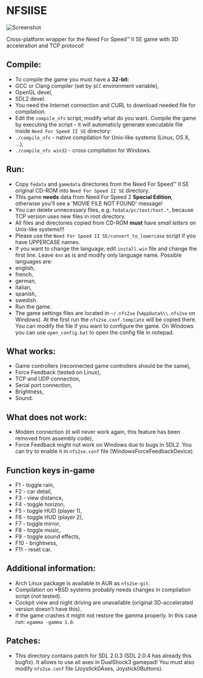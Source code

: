 NFSIISE
=======

![Screenshot](http://zaps166.sourceforge.net/gh-imgs/NFSIISE-screenshot.png)

Cross-platform wrapper for the Need For Speed™ II SE game with 3D acceleration and TCP protocol!

## Compile:

* To compile the game you must have a **32-bit**:
 * GCC or Clang compiler (set by `$CC` environment variable),
 * OpenGL devel,
 * SDL2 devel.
* You need the Internet connection and CURL to download needed file for compilation.
* Edit the `compile_nfs` script, modify what do you want. Compile the game by executing the script - it will automaticly generate executable file inside `Need For Speed II SE` directory:
 * `./compile_nfs` - native compilation for Unix-like systems (Linux, OS X, ...),
 * `./compile_nfs win32` - cross compilation for Windows.

## Run:

* Copy `fedata` and `gamedata` directories from the Need For Speed™ II SE original CD-ROM into `Need For Speed II SE` directory.
* This game **needs** data from Need For Speed 2 **Special Edition**, otherwise you'll see a 'MOVIE FILE NOT FOUND' message!
* You can delete unnecessary files, e.g. `fedata/pc/text/text.*`, because TCP version uses new files in root directory.
* All files and directories copied from CD-ROM **must** have *small letters* on Unix-like systems!!!
 * Please use the `Need For Speed II SE/convert_to_lowercase` script if you have UPPERCASE names.
* If you want to change the language, edit `install.win` file and change the first line. Leave `4nn` as is and modify only language name. Possible languages are:
 * english,
 * french,
 * german,
 * italian,
 * spanish,
 * swedish.
* Run the game.
* The game settings files are located in `~/.nfs2se` (`%AppData%\\.nfs2se` on Windows). At the first run the `nfs2se.conf.template` will be copied there. You can modify the file if you want to configure the game. On Windows you can use `open_config.bat` to open the config file in notepad.

## What works:

* Game controllers (reconnected game controllers should be the same),
* Force Feedback (tested on Linux),
* TCP and UDP connection,
* Serial port connection,
* Brightness,
* Sound.

## What does not work:

* Modem connection (it will never work again, this feature has been removed from assembly code),
* Force Feedback might not work on Windows due to bugs in SDL2. You can try to enable it in `nfs2se.conf` file (WindowsForceFeedbackDevice).

## Function keys in-game

* F1  - toggle rain,
* F2  - car detail,
* F3  - view distance,
* F4  - toggle horizon,
* F5  - toggle HUD (player 1),
* F6  - toggle HUD (player 2),
* F7  - toggle mirror,
* F8  - toggle music,
* F9  - toggle sound effects,
* F10 - brightness,
* F11 - reset car.

## Additional information:

* Arch Linux package is available in AUR as `nfs2se-git`.
* Compilation on *BSD systems probably needs changes in compilation script (not tested).
* Cockpit view and night driving are unavailable (original 3D-accelerated version doesn't have this).
* If the game crashes it might not restore the gamma properly. In this case run: `xgamma -gamma 1.0`.

## Patches:

* This directory contains patch for SDL 2.0.3 (SDL 2.0.4 has already this bugfix). It allows to use all axes in DualShock3 gamepad! You must also modify `nfs2se.conf` file (Joystick0Axes, Joystick0Buttons).
